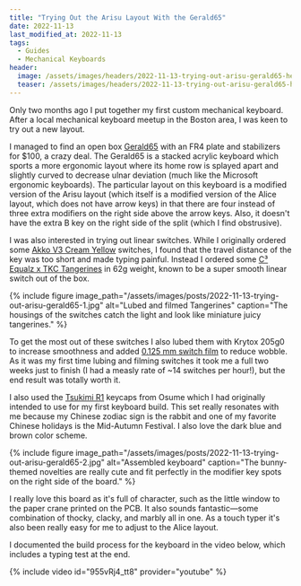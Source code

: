 ```yaml
---
title: "Trying Out the Arisu Layout With the Gerald65"
date: 2022-11-13
last_modified_at: 2022-11-13
tags:
  - Guides
  - Mechanical Keyboards
header:
  image: /assets/images/headers/2022-11-13-trying-out-arisu-gerald65-header.jpg
  teaser: /assets/images/headers/2022-11-13-trying-out-arisu-gerald65-header.jpg
---
```


Only two months ago I put together my first custom mechanical keyboard. After a local mechanical keyboard meetup in the Boston area, I was keen to try out a new layout.

I managed to find an open box [Gerald65](https://geekhack.org/index.php?topic=109796.0) with an FR4 plate and stabilizers for $100, a crazy deal. The Gerald65 is a stacked acrylic keyboard which sports a more ergonomic layout where its home row is splayed apart and slightly curved to decrease ulnar deviation (much like the Microsoft ergonomic keyboards). The particular layout on this keyboard is a modified version of the Arisu layout (which itself is a modified version of the Alice layout, which does not have arrow keys) in that there are four instead of three extra modifiers on the right side above the arrow keys. Also, it doesn't have the extra B key on the right side of the split (which I find obstrusive).

I was also interested in trying out linear switches. While I originally ordered some [Akko V3 Cream Yellow](https://en.akkogear.com/product/akko-v3-cream-yellow-switch-45pcs/) switches, I found that the travel distance of the key was too short and made typing painful. Instead I ordered some [C³ Equalz x TKC Tangerines](https://thekey.company/products/tangerine-switches?variant=40072888025177) in 62g weight, known to be a super smooth linear switch out of the box.

{% include figure image_path="/assets/images/posts/2022-11-13-trying-out-arisu-gerald65-1.jpg" alt="Lubed and filmed Tangerines" caption="The housings of the switches catch the light and look like miniature juicy tangerines." %}

To get the most out of these switches I also lubed them with Krytox 205g0 to increase smoothness and added [0.125 mm switch film](https://swagkeys.com/products/sk-switch-film-pc?variant=40315896004774) to reduce wobble. As it was my first time lubing and filming switches it took me a full two weeks just to finish (I had a measly rate of ~14 switches per hour!), but the end result was totally worth it.

I also used the [Tsukimi R1](https://www.osumekeys.com/product/tsukimi-r1) keycaps from Osume which I had originally intended to use for my first keyboard build. This set really resonates with me because my Chinese zodiac sign is the rabbit and one of my favorite Chinese holidays is the Mid-Autumn Festival. I also love the dark blue and brown color scheme.

{% include figure image_path="/assets/images/posts/2022-11-13-trying-out-arisu-gerald65-2.jpg" alt="Assembled keyboard" caption="The bunny-themed novelties are really cute and fit perfectly in the modifier key spots on the right side of the board." %}

I really love this board as it's full of character, such as the little window to the paper crane printed on the PCB. It also sounds fantastic—some combination of thocky, clacky, and marbly all in one. As a touch typer it's also been really easy for me to adjust to the Alice layout.

I documented the build process for the keyboard in the video below, which includes a typing test at the end.

{% include video id="955vRj4_tt8" provider="youtube" %}
